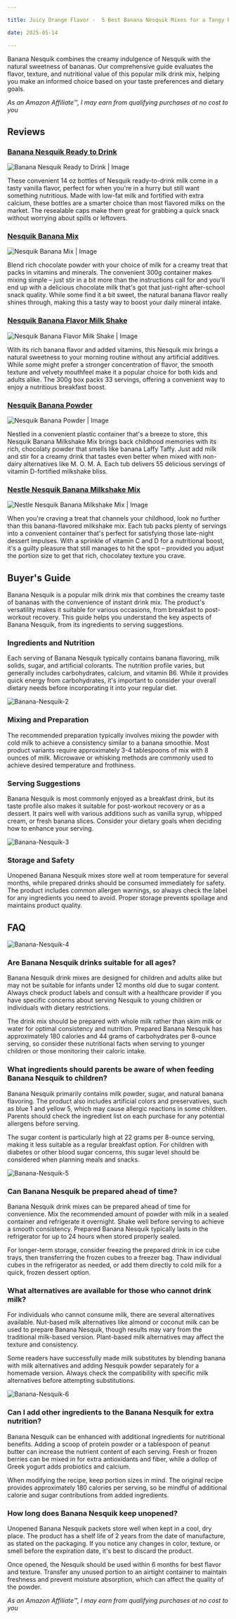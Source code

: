 ```yaml
---

title: Juicy Orange Flavor -  5 Best Banana Nesquik Mixes for a Tangy Breakfast Treat

date: 2025-05-14

---
```


Banana Nesquik combines the creamy indulgence of Nesquik with the natural sweetness of bananas. Our comprehensive guide evaluates the flavor, texture, and nutritional value of this popular milk drink mix, helping you make an informed choice based on your taste preferences and dietary goals. 

*As an Amazon Affiliate™, I may earn from qualifying purchases at no cost to you*


## Reviews


### [Banana Nesquik Ready to Drink](https://serp.ly/@bar/amazon/Banana+Nesquik?utm\_term=banana-nesquik-ready-to-drink)

![Banana Nesquik Ready to Drink | Image](https://encrypted-tbn3.gstatic.com/shopping?q=tbn:ANd9GcRVqpBKZ-khEXApkWCZqvWVyLZGrGeLlPw-e8dKNL7Aa3iwyKF5p35pyHxI5YLiIOmcCvOXvtfx-dF3m0cpMatgHjaXgImq&usqp=CAY)

These convenient 14 oz bottles of Nesquik ready-to-drink milk come in a tasty vanilla flavor, perfect for when you're in a hurry but still want something nutritious. Made with low-fat milk and fortified with extra calcium, these bottles are a smarter choice than most flavored milks on the market. The resealable caps make them great for grabbing a quick snack without worrying about spills or leftovers. 


### [Nesquik Banana Mix](https://serp.ly/@bar/amazon/Banana+Nesquik?utm\_term=nesquik-banana-mix)

![Nesquik Banana Mix | Image](https://encrypted-tbn1.gstatic.com/shopping?q=tbn:ANd9GcR9m2xPaLS\_3G1LHtB9vE7aVb5dgQCfxyGdCsasZ8g8N4NI-yBYS84Nl1wZYqAwveCLipYQXURmCc\_UqtwhP3nyJBr9G4NP&usqp=CAY)

Blend rich chocolate powder with your choice of milk for a creamy treat that packs in vitamins and minerals. The convenient 300g container makes mixing simple – just stir in a bit more than the instructions call for and you'll end up with a delicious chocolate milk that's got that just-right after-school snack quality. While some find it a bit sweet, the natural banana flavor really shines through, making this a tasty way to boost your daily mineral intake. 


### [Nesquik Banana Flavor Milk Shake](https://serp.ly/@bar/amazon/Banana+Nesquik?utm\_term=nesquik-banana-flavor-milk-shake)

![Nesquik Banana Flavor Milk Shake | Image](https://encrypted-tbn3.gstatic.com/shopping?q=tbn:ANd9GcSqrot0zTXSGLjpXlaMsBsxTZOc3lR16oSj6fvo8NZF4h5dFgtsetu09UOwQ-wfBCLnNpvrKc3IkqT7R\_I1nq7PQf7n5tcY3Q&usqp=CAY)

With its rich banana flavor and added vitamins, this Nesquik mix brings a natural sweetness to your morning routine without any artificial additives. While some might prefer a stronger concentration of flavor, the smooth texture and velvety mouthfeel make it a popular choice for both kids and adults alike. The 300g box packs 33 servings, offering a convenient way to enjoy a nutritious breakfast boost. 


### [Nesquik Banana Powder](https://serp.ly/@bar/amazon/Banana+Nesquik?utm\_term=nesquik-banana-powder)

![Nesquik Banana Powder | Image](https://encrypted-tbn0.gstatic.com/shopping?q=tbn:ANd9GcRV60hR8ZJidIfwQfyRRgPsDy9hP0qh0aRs3bGzMcwxqPR2Hn5Em4TYVK3uG9bMO1Ca3SMd8ZEUYujMiz2cUglP0dkrvWlA&usqp=CAY)

Nestled in a convenient plastic container that's a breeze to store, this Nesquik Banana Milkshake Mix brings back childhood memories with its rich, chocolaty powder that smells like banana Laffy Taffy. Just add milk and stir for a creamy drink that tastes even better when mixed with non-dairy alternatives like M. O. M. A. Each tub delivers 55 delicious servings of vitamin D-fortified milkshake bliss. 


### [Nestle Nesquik Banana Milkshake Mix](https://serp.ly/@bar/amazon/Banana+Nesquik?utm\_term=nestle-nesquik-banana-milkshake-mix)

![Nestle Nesquik Banana Milkshake Mix | Image](https://encrypted-tbn3.gstatic.com/shopping?q=tbn:ANd9GcTdXp8dEt8YNJ80ctWiOSjY7stGyuLX31EuT4aCGw3wkrfOZHKQqQAYB53eNyMG-OCaSEGbw5pzZfxnMRQKYReCINi00qgTSw&usqp=CAY)

When you're craving a treat that channels your childhood, look no further than this banana-flavored milkshake mix. Each tub packs plenty of servings into a convenient container that's perfect for satisfying those late-night dessert impulses. With a sprinkle of vitamin C and D for a nutritional boost, it's a guilty pleasure that still manages to hit the spot – provided you adjust the portion size to get that rich, chocolatey texture you crave. 


## Buyer's Guide

Banana Nesquik is a popular milk drink mix that combines the creamy taste of bananas with the convenience of instant drink mix. The product's versatility makes it suitable for various occasions, from breakfast to post-workout recovery. This guide helps you understand the key aspects of Banana Nesquik, from its ingredients to serving suggestions. 


### Ingredients and Nutrition

Each serving of Banana Nesquik typically contains banana flavoring, milk solids, sugar, and artificial colorants. The nutrition profile varies, but generally includes carbohydrates, calcium, and vitamin B6. While it provides quick energy from carbohydrates, it's important to consider your overall dietary needs before incorporating it into your regular diet. 

![Banana-Nesquik-2](https://imagedelivery.net/vy2bglCGN6hEeWOnSe2c7A/Banana-Nesquik-2/h=540,fit=pad,background=black)


### Mixing and Preparation

The recommended preparation typically involves mixing the powder with cold milk to achieve a consistency similar to a banana smoothie. Most product variants require approximately 3-4 tablespoons of mix with 8 ounces of milk. Microwave or whisking methods are commonly used to achieve desired temperature and frothiness. 


### Serving Suggestions

Banana Nesquik is most commonly enjoyed as a breakfast drink, but its taste profile also makes it suitable for post-workout recovery or as a dessert. It pairs well with various additions such as vanilla syrup, whipped cream, or fresh banana slices. Consider your dietary goals when deciding how to enhance your serving. 

![Banana-Nesquik-3](https://imagedelivery.net/vy2bglCGN6hEeWOnSe2c7A/Banana-Nesquik-3/h=540,fit=pad,background=black)


### Storage and Safety

Unopened Banana Nesquik mixes store well at room temperature for several months, while prepared drinks should be consumed immediately for safety. The product includes common allergen warnings, so always check the label for any ingredients you need to avoid. Proper storage prevents spoilage and maintains product quality. 


## FAQ

![Banana-Nesquik-4](https://imagedelivery.net/vy2bglCGN6hEeWOnSe2c7A/Banana-Nesquik-4/h=540,fit=pad,background=black)


### Are Banana Nesquik drinks suitable for all ages?

Banana Nesquik drink mixes are designed for children and adults alike but may not be suitable for infants under 12 months old due to sugar content. Always check product labels and consult with a healthcare provider if you have specific concerns about serving Nesquik to young children or individuals with dietary restrictions. 

The drink mix should be prepared with whole milk rather than skim milk or water for optimal consistency and nutrition. Prepared Banana Nesquik has approximately 180 calories and 44 grams of carbohydrates per 8-ounce serving, so consider these nutritional facts when serving to younger children or those monitoring their caloric intake. 


### What ingredients should parents be aware of when feeding Banana Nesquik to children?

Banana Nesquik primarily contains milk powder, sugar, and natural banana flavoring. The product also includes artificial colors and preservatives, such as blue 1 and yellow 5, which may cause allergic reactions in some children. Parents should check the ingredient list on each purchase for any potential allergens before serving. 

The sugar content is particularly high at 22 grams per 8-ounce serving, making it less suitable as a regular breakfast option. For children with diabetes or other blood sugar concerns, this sugar level should be considered when planning meals and snacks. 

![Banana-Nesquik-5](https://imagedelivery.net/vy2bglCGN6hEeWOnSe2c7A/Banana-Nesquik-5/h=540,fit=pad,background=black)


### Can Banana Nesquik be prepared ahead of time?

Banana Nesquik drink mixes can be prepared ahead of time for convenience. Mix the recommended amount of powder with milk in a sealed container and refrigerate it overnight. Shake well before serving to achieve a smooth consistency. Prepared Banana Nesquik typically lasts in the refrigerator for up to 24 hours when stored properly sealed. 

For longer-term storage, consider freezing the prepared drink in ice cube trays, then transferring the frozen cubes to a freezer bag. Thaw individual cubes in the refrigerator as needed, or add them directly to cold milk for a quick, frozen dessert option. 


### What alternatives are available for those who cannot drink milk?

For individuals who cannot consume milk, there are several alternatives available. Nut-based milk alternatives like almond or coconut milk can be used to prepare Banana Nesquik, though results may vary from the traditional milk-based version. Plant-based milk alternatives may affect the texture and consistency. 

Some readers have successfully made milk substitutes by blending banana with milk alternatives and adding Nesquik powder separately for a homemade version. Always check the compatibility with specific milk alternatives before attempting substitutions. 

![Banana-Nesquik-6](https://imagedelivery.net/vy2bglCGN6hEeWOnSe2c7A/Banana-Nesquik-6/h=540,fit=pad,background=black)


### Can I add other ingredients to the Banana Nesquik for extra nutrition?

Banana Nesquik can be enhanced with additional ingredients for nutritional benefits. Adding a scoop of protein powder or a tablespoon of peanut butter can increase the nutrient content of each serving. Fresh or frozen berries can be mixed in for extra antioxidants and fiber, while a dollop of Greek yogurt adds probiotics and calcium. 

When modifying the recipe, keep portion sizes in mind. The original recipe provides approximately 180 calories per serving, so be mindful of additional calorie and sugar contributions from added ingredients. 


### How long does Banana Nesquik keep unopened?

Unopened Banana Nesquik packets store well when kept in a cool, dry place. The product has a shelf life of 2 years from the date of manufacture, as stated on the packaging. If you notice any changes in color, texture, or smell before the expiration date, it's best to discard the product. 

Once opened, the Nesquik should be used within 6 months for best flavor and texture. Transfer any unused portion to an airtight container to maintain freshness and prevent moisture absorption, which can affect the quality of the powder. 

*As an Amazon Affiliate™, I may earn from qualifying purchases at no cost to you*